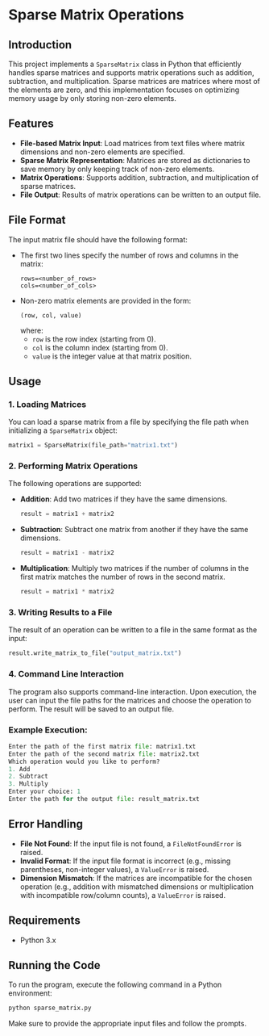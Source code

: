 
# Sparse Matrix Operations

## Introduction

This project implements a `SparseMatrix` class in Python that efficiently handles sparse matrices and supports matrix operations such as addition, subtraction, and multiplication. Sparse matrices are matrices where most of the elements are zero, and this implementation focuses on optimizing memory usage by only storing non-zero elements.

## Features

- **File-based Matrix Input**: Load matrices from text files where matrix dimensions and non-zero elements are specified.
- **Sparse Matrix Representation**: Matrices are stored as dictionaries to save memory by only keeping track of non-zero elements.
- **Matrix Operations**: Supports addition, subtraction, and multiplication of sparse matrices.
- **File Output**: Results of matrix operations can be written to an output file.

## File Format

The input matrix file should have the following format:

- The first two lines specify the number of rows and columns in the matrix:
  ```
  rows=<number_of_rows>
  cols=<number_of_cols>
  ```
- Non-zero matrix elements are provided in the form:
  ```
  (row, col, value)
  ```
  where:
  - `row` is the row index (starting from 0).
  - `col` is the column index (starting from 0).
  - `value` is the integer value at that matrix position.

## Usage

### 1. Loading Matrices

You can load a sparse matrix from a file by specifying the file path when initializing a `SparseMatrix` object:

```python
matrix1 = SparseMatrix(file_path="matrix1.txt")
```

### 2. Performing Matrix Operations

The following operations are supported:

- **Addition**: Add two matrices if they have the same dimensions.
  ```python
  result = matrix1 + matrix2
  ```

- **Subtraction**: Subtract one matrix from another if they have the same dimensions.
  ```python
  result = matrix1 - matrix2
  ```

- **Multiplication**: Multiply two matrices if the number of columns in the first matrix matches the number of rows in the second matrix.
  ```python
  result = matrix1 * matrix2
  ```

### 3. Writing Results to a File

The result of an operation can be written to a file in the same format as the input:

```python
result.write_matrix_to_file("output_matrix.txt")
```

### 4. Command Line Interaction

The program also supports command-line interaction. Upon execution, the user can input the file paths for the matrices and choose the operation to perform. The result will be saved to an output file.

### Example Execution:

```python
Enter the path of the first matrix file: matrix1.txt
Enter the path of the second matrix file: matrix2.txt
Which operation would you like to perform?
1. Add
2. Subtract
3. Multiply
Enter your choice: 1
Enter the path for the output file: result_matrix.txt
```

## Error Handling

- **File Not Found**: If the input file is not found, a `FileNotFoundError` is raised.
- **Invalid Format**: If the input file format is incorrect (e.g., missing parentheses, non-integer values), a `ValueError` is raised.
- **Dimension Mismatch**: If the matrices are incompatible for the chosen operation (e.g., addition with mismatched dimensions or multiplication with incompatible row/column counts), a `ValueError` is raised.

## Requirements

- Python 3.x

## Running the Code

To run the program, execute the following command in a Python environment:

```bash
python sparse_matrix.py
```

Make sure to provide the appropriate input files and follow the prompts.
